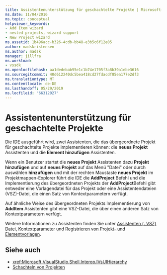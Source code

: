 ```yaml
---
title: Assistentenunterstützung für geschachtelte Projekte | Microsoft-Dokumentation
ms.date: 11/04/2016
ms.topic: conceptual
helpviewer_keywords:
- Add Item wizard
- nested projects, wizard support
- New Project wizard
ms.assetid: 1b496acc-b326-4cdb-bb48-e3b5c6f12e05
author: madskristensen
ms.author: madsk
manager: jillfra
ms.workload:
- vssdk
ms.openlocfilehash: aa1dedebab95e1c1b74e1705f3a8b39a1ebe3616
ms.sourcegitcommit: 40d612240dc5bea418cd27fdacdf85ea177e2df3
ms.translationtype: MT
ms.contentlocale: de-DE
ms.lasthandoff: 05/29/2019
ms.locfileid: "66312927"
---
```

# <a name="wizard-support-for-nested-projects"></a>Assistentenunterstützung für geschachtelte Projekte
Die IDE ausgeführt wird, zwei Assistenten, die das übergeordnete Projekt für geschachtelte Projekte implementieren können: die **neues Projekt** Assistenten und die **Element hinzufügen** Assistenten.

 Wenn ein Benutzer startet die **neues Projekt** Assistenten dazu **Projekt hinzufügen** und auf **neues Projekt** auf das Menü "Datei" oder durch auswählen **hinzufügen** und mit der rechten Maustaste **neues Projekt** im Projektmappen-Explorer führt die IDE die **AddProject** Befehl und die Implementierung des übergeordneten Projekts der **AddProject**Befehl gibt entweder eine Vorlagendatei für das Projekt oder eine Assistentendateien (VSZ)-Datei, die einen Satz von Kontextparametern verfügt.

 Auf ähnliche Weise des übergeordneten Projekts Implementierung von **AddItem** Assistenten gibt eine VSZ-Datei, die über einen anderen Satz von Kontextparametern verfügt.

 Weitere Informationen zu Assistenten finden Sie unter [Assistenten (. VSZ) Datei](../../extensibility/internals/wizard-dot-vsz-file.md), [Kontextparameter](../../extensibility/internals/context-parameters.md) und [Registrieren von Projekt- und Elementvorlagen](../../extensibility/internals/registering-project-and-item-templates.md).

## <a name="see-also"></a>Siehe auch
- <xref:Microsoft.VisualStudio.Shell.Interop.IVsUIHierarchy>
- [Schachteln von Projekten](../../extensibility/internals/nesting-projects.md)